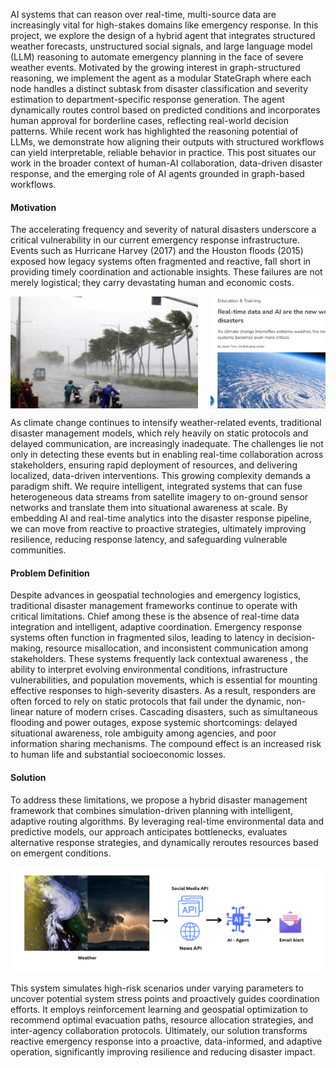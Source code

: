 

AI systems that can reason over real-time, multi-source data are increasingly vital for high-stakes domains like emergency response. In this project, we explore the design of a hybrid agent that integrates structured weather forecasts, unstructured social signals, and large language model (LLM) reasoning to automate emergency planning in the face of severe weather events. Motivated by the growing interest in graph-structured reasoning, we implement the agent as a modular StateGraph where each node handles a distinct subtask from disaster classification and severity estimation to department-specific response generation. The agent dynamically routes control based on predicted conditions and incorporates human approval for borderline cases, reflecting real-world decision patterns. While recent work has highlighted the reasoning potential of LLMs, we demonstrate how aligning their outputs with structured workflows can yield interpretable, reliable behavior in practice. This post situates our work in the broader context of human-AI collaboration, data-driven disaster response, and the emerging role of AI agents grounded in graph-based workflows.

#### Motivation
The accelerating frequency and severity of natural disasters underscore a critical vulnerability in our current emergency response infrastructure. Events such as Hurricane Harvey (2017) and the Houston floods (2015) exposed how legacy systems often fragmented and reactive,  fall short in providing timely coordination and actionable insights. These failures are not merely logistical; they carry devastating human and economic costs.

<div style="display: flex; gap: 20px; overflow-x: auto;">
  <img src="static/assets/img/motive1.png" alt="Image 1" width="300" />
  <img src="static/assets/img/motive2.png" alt="Image 2" width="300" />
  <img src="static/assets/img/motive3.png" alt="Image 3" width="300" />
</div>



As climate change continues to intensify weather-related events, traditional disaster management models, which rely heavily on static protocols and delayed communication, are increasingly inadequate. The challenges lie not only in detecting these events but in enabling real-time collaboration across stakeholders, ensuring rapid deployment of resources, and delivering localized, data-driven interventions.
This growing complexity demands a paradigm shift. We require intelligent, integrated systems that can fuse heterogeneous data streams  from satellite imagery to on-ground sensor networks  and translate them into situational awareness at scale. By embedding AI and real-time analytics into the disaster response pipeline, we can move from reactive to proactive strategies, ultimately improving resilience, reducing response latency, and safeguarding vulnerable communities.


#### Problem Definition
Despite advances in geospatial technologies and emergency logistics, traditional disaster management frameworks continue to operate with critical limitations. Chief among these is the absence of real-time data integration and intelligent, adaptive coordination. Emergency response systems often function in fragmented silos, leading to latency in decision-making, resource misallocation, and inconsistent communication among stakeholders.
These systems frequently lack contextual awareness , the ability to interpret evolving environmental conditions, infrastructure vulnerabilities, and population movements,  which is essential for mounting effective responses to high-severity disasters. As a result, responders are often forced to rely on static protocols that fail under the dynamic, non-linear nature of modern crises. Cascading disasters, such as simultaneous flooding and power outages, expose systemic shortcomings: delayed situational awareness, role ambiguity among agencies, and poor information sharing mechanisms. The compound effect is an increased risk to human life and substantial socioeconomic losses.


#### Solution
To address these limitations, we propose a hybrid disaster management framework that combines simulation-driven planning with intelligent, adaptive routing algorithms. By leveraging real-time environmental data and predictive models, our approach anticipates bottlenecks, evaluates alternative response strategies, and dynamically reroutes resources based on emergent conditions.

<p align="center">
  <img src="static\assets\img\workflow.png" alt="System Workflow Diagram" width="700"/>
</p>

This system simulates high-risk scenarios under varying parameters to uncover potential system stress points and proactively guides coordination efforts. It employs reinforcement learning and geospatial optimization to recommend optimal evacuation paths, resource allocation strategies, and inter-agency collaboration protocols. Ultimately, our solution transforms reactive emergency response into a proactive, data-informed, and adaptive operation, significantly improving resilience and reducing disaster impact.


